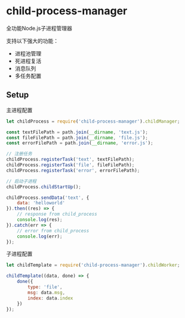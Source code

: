 child-process-manager
========================

全功能Node.js子进程管理器

支持以下强大的功能：

+ 进程池管理
+ 死进程复活
+ 消息队列
+ 多任务配置

## Setup

主进程配置
```javascript
let childProcess = require('child-process-manager').childManager;

const textFilePath = path.join(__dirname, 'text.js');
const fileFilePath = path.join(__dirname, 'file.js');
const errorFilePath = path.join(__dirname, 'error.js');

// 注册任务
childProcess.registerTask('text', textFilePath);
childProcess.registerTask('file', fileFilePath);
childProcess.registerTask('error', errorFilePath);

// 启动子进程
childProcess.childStartUp();

childProcess.sendData('text', {
    data: 'helloworld'
}).then((res) => {
    // response from child_process
    console.log(res);
}).catch(err => {
    // error from child_process
    console.log(err);
});
```

子进程配置
```javascript
let childTemplate = require('child-process-manager').childWorker;

childTemplate((data, done) => {
    done({
        type: 'file',
        msg: data.msg,
        index: data.index
    })
});
```